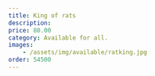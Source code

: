 ```yaml
---
title: King of rats
description: 
price: 80.00
category: Available for all.
images: 
    - /assets/img/available/ratking.jpg
order: 54500
---
```

